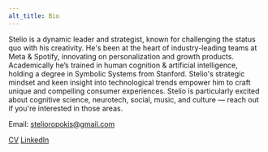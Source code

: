 ```yaml
---
alt_title: Bio
---
```


Stelio is a dynamic leader and strategist, known for challenging the status quo with his creativity. 
He's been at the heart of industry-leading teams at Meta & Spotify, innovating on personalization and growth products. 
Academically he’s trained in human cognition & artificial intelligence, holding a degree in Symbolic Systems from Stanford. 
Stelio's strategic mindset and keen insight into technological trends empower him to craft unique and compelling consumer experiences. Stelio is particularly excited about cognitive science, neurotech, social, music, and culture — reach out if you're interested in those areas.

Email: stelioropokis@gmail.com

[CV](./cv.pdf)
[LinkedIn](./www.linkedin.com/in/stelioropokis)




